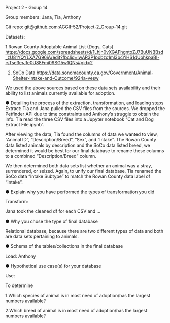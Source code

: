 Project 2 - Group 14

Group members: Jana, Tia, Anthony

Git repo: git@github.com:AGGII-52/Project-2_Group-14.git

Datasets: 

1.Rowan County Adoptable Animal List (Dogs, Cats) https://docs.google.com/spreadsheets/d/1Lhjn0vXGAFhgntoZJ7BuUNBBsd_zU81YQYLXA7G96iA/edit?fbclid=IwAR3P1pobzc1ml3bcYiHS1dUohkpaBI-rsTse3erJfe0U88Fmi09SG5w1QNs#gid=2

2. SoCo Data 
https://data.sonomacounty.ca.gov/Government/Animal-Shelter-Intake-and-Outcome/924a-vesw


We used the above sources based on these data sets availability and their ability to list animals currently available for adoption.

● Detailing the process of the extraction, transformation, and loading steps
Extract:
Tia and Jana pulled the CSV files from the sources. We dropped the Petfinder API due to time constraints and Anthony’s struggle to obtain the info. Tia read the three CSV files into a Jupyter notebook “Cat and Dog Extract File.ipynb”. 

After viewing the data, Tia found the columns of data we wanted to view, “Animal ID”, “Description/Breed”, “Sex”, and “Intake”. The Rowan County data listed animals by description and the SoCo data listed breed, we determined it would be best for our final database to rename these columns to a combined “Description/Breed” column. 

We then determined both data sets list whether an animal was a stray, surrendered, or seized. Again, to unify our final database, Tia renamed the SoCo data “Intake Subtype” to match the Rowan County data label of “Intake”.

● Explain why you have performed the types of transformation you did

Transform:

Jana took the cleaned df for each CSV and … 


● Why you chose the type of final database

Relational database, because there are two different types of data and both are data sets pertaining to animals.

● Schema of the tables/collections in the final database

Load:
Anthony

● Hypothetical use case(s) for your database

Use: 

To determine 

1.Which species of animal is in most need of adoption/has the largest numbers available?

2.Which breed of animal is in most need of adoption/has the largest numbers available?

